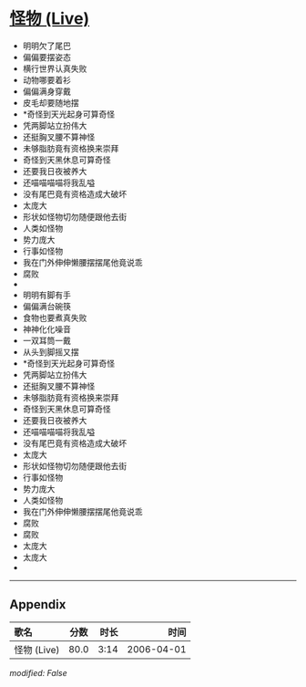 # [怪物 (Live)](https://music.163.com/song?id=65822)

* 明明欠了尾巴
* 偏偏要摆姿态
* 横行世界认真失败
* 动物哪要着衫
* 偏偏满身穿戴
* 皮毛却要随地摆
* *奇怪到天光起身可算奇怪
* 凭两脚站立扮伟大
* 还挺胸叉腰不算神怪
* 未够脂肪竟有资格换来崇拜
* 奇怪到天黑休息可算奇怪
* 还要我日夜被养大
* 还喵喵喵喵将我乱嗌
* 没有尾巴竟有资格造成大破坏
* 太庞大
* 形状如怪物切勿随便跟他去街
* 人类如怪物
* 势力庞大
* 行事如怪物
* 我在门外伸伸懒腰摆摆尾他竟说乖
* 腐败
* 
* 明明有脚有手
* 偏偏满台碗筷
* 食物也要煮真失败
* 神神化化噪音
* 一双耳筒一戴
* 从头到脚摇又摆
* *奇怪到天光起身可算奇怪
* 凭两脚站立扮伟大
* 还挺胸叉腰不算神怪
* 未够脂肪竟有资格换来崇拜
* 奇怪到天黑休息可算奇怪
* 还要我日夜被养大
* 还喵喵喵喵将我乱嗌
* 没有尾巴竟有资格造成大破坏
* 太庞大
* 形状如怪物切勿随便跟他去街
* 行事如怪物
* 势力庞大
* 人类如怪物
* 我在门外伸伸懒腰摆摆尾他竟说乖
* 腐败
* 腐败
* 太庞大
* 太庞大
* 


---

## Appendix

|歌名|分数|时长|时间|
|:---|:---:|---:|---:|
|怪物 (Live)|80.0|3:14|2006-04-01

*modified: False*